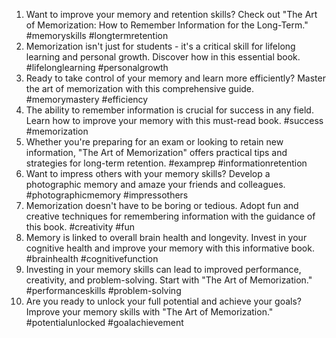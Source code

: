 1. Want to improve your memory and retention skills? Check out "The Art of Memorization: How to Remember Information for the Long-Term." #memoryskills #longtermretention
2. Memorization isn't just for students - it's a critical skill for lifelong learning and personal growth. Discover how in this essential book. #lifelonglearning #personalgrowth
3. Ready to take control of your memory and learn more efficiently? Master the art of memorization with this comprehensive guide. #memorymastery #efficiency
4. The ability to remember information is crucial for success in any field. Learn how to improve your memory with this must-read book. #success #memorization
5. Whether you're preparing for an exam or looking to retain new information, "The Art of Memorization" offers practical tips and strategies for long-term retention. #examprep #informationretention
6. Want to impress others with your memory skills? Develop a photographic memory and amaze your friends and colleagues. #photographicmemory #impressothers
7. Memorization doesn't have to be boring or tedious. Adopt fun and creative techniques for remembering information with the guidance of this book. #creativity #fun
8. Memory is linked to overall brain health and longevity. Invest in your cognitive health and improve your memory with this informative book. #brainhealth #cognitivefunction
9. Investing in your memory skills can lead to improved performance, creativity, and problem-solving. Start with "The Art of Memorization." #performanceskills #problem-solving
10. Are you ready to unlock your full potential and achieve your goals? Improve your memory skills with "The Art of Memorization." #potentialunlocked #goalachievement
